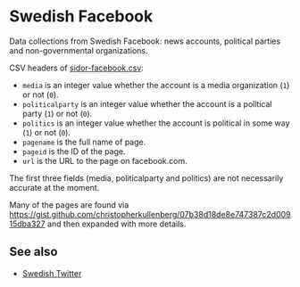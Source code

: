 # Swedish Facebook

Data collections from Swedish Facebook: news accounts, political parties and non-governmental organizations.

CSV headers of [sidor-facebook.csv](sidor-facebook.csv):

- `media` is an integer value whether the account is a media organization (`1`) or not (`0`).
- `politicalparty` is an integer value whether the account is a political party (`1`) or not (`0`).
- `politics` is an integer value whether the account is political in some way (`1`) or not (`0`).
- `pagename` is the full name of page.
- `pageid` is the ID of the page.
- `url` is the URL to the page on facebook.com.

The first three fields (media, politicalparty and politics) are not necessarily accurate at the moment.

Many of the pages are found via <https://gist.github.com/christopherkullenberg/07b38d18de8e747387c2d00915dba327> and then expanded with more details.

## See also

- [Swedish Twitter](https://github.com/peterdalle/swedishtwitter)
